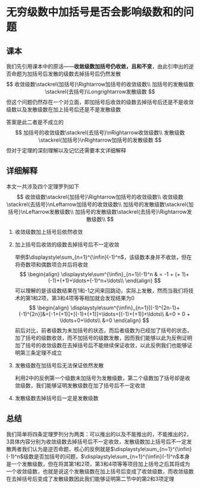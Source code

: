 # 无穷级数中加括号是否会影响级数和的问题

## 课本

我们先引用课本中的原话——**收敛级数加括号仍收敛，且和不变**，由此引申出的逆否命题为加括号后发散的级数去掉括号后仍然发散
$$
收敛级数\stackrel{加括号}\Rightarrow加括号的收敛级数\\
加括号的发散级数\stackrel{去括号}\Longrightarrow发散级数
$$
但这个问题仍然存在一个对立面，即加括号后收敛的级数去掉括号后还是不是收敛级数以及发散级数在加上括号后还是不是发散级数

答案是此二者是不成立的
$$
加括号的收敛级数\stackrel{去括号}\nRightarrow收敛级数\\
发散级数\stackrel{加括号}\nRightarrow加括号的发散级数
$$
但对于定理的深刻理解以及记忆还需要本文详细解释

## 详细解释

本文一共涉及四个定理罗列如下
$$
收敛级数\stackrel{加括号}\Rightarrow加括号的收敛级数\\
收敛级数\stackrel{去括号}\nLeftarrow加括号的收敛级数\\
加括号的发散级数\stackrel{加括号}\nLeftarrow发散级数\\
加括号的发散级数\stackrel{去括号}\Rightarrow发散级数\\
$$

1. 收敛级数加上括号后依然收敛

2. 加上括号后收敛的级数去掉括号后不一定收敛

   举例$\displaystyle\sum_{n=1}^{\infin}(-1)^n$，该级数本身并不收敛，但在将奇数项和偶数项合并后将收敛
   $$
   \begin{align}
   \displaystyle\sum^{\infin}_{n=1}(-1)^n & = -1 + (+ 1)+(-1)+(+1)+\ldots+(-1)^n+\ldots\\
   \end{align}
   $$
   可以理解的是该级数结果在1和-1之间来回跳动，实际上发散，然而当我们将技术的第1和2项，第3和4项等等相加就会发现结果为0
   $$
   \begin{align}
   \displaystyle\sum^{\infin}_{n=1}[(-1)^{2n-1}+(-1)^{2n}]&=[-1+(+1)]+[(-1)+(+1)]+\ldots+[(-1)+(+1)]+\ldots\\
   &=0 + 0 + \ldots+0+\ldots\\
   &=0
   \end{align}
   $$
   前后对比，前者级数为未加括号的状态，而后者级数为已经加了括号的状态，加了括号的级数收敛，而不加括号的级数发散，因而我们能够以此为反例证明加了括号的收敛级数在去掉括号后不能继续保证收敛，以此反例我们也能够证明第三条定理不成立

3. 发散级数在加括号后无法保证依然发散

   利用2中的反例第一个级数未加括号为发散级数，第二个级数加了括号却是收敛级数，我们能够证明发散级数在加了括号后不一定收敛

4. 发散级数去掉括号后一定是发散级数

## 总结

我们简单将四条定理罗列分为两类：可以推出的以及不能推出的，不能推出的2，3具体内容分别为收敛级数去掉括号后不一定收敛，发散级数加上括号后不一定发散两者我们认为是逆否命题，核心的反例就是$\displaystyle\sum_{n=1}^{\infin}(-1)^n$级数是否加括号的问题，$\displaystyle\sum_{n=1}^{\infin}(-1)^n$本身是一个发散级数，但在将其第1和2项，第3和4项等等项目加上括号之后其将成为一个收敛级数，也就是说这个发散级数在加上括号后变成了收敛级数，而收敛级数在去掉括号后变成了发散级数因此我们能够证明第二节中的第2和3项定理